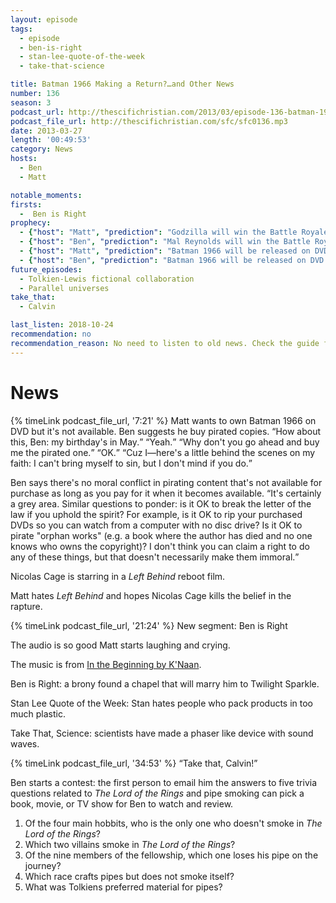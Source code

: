 ```yaml
---
layout: episode
tags:
  - episode
  - ben-is-right
  - stan-lee-quote-of-the-week
  - take-that-science

title: Batman 1966 Making a Return?…and Other News
number: 136
season: 3
podcast_url: http://thescifichristian.com/2013/03/episode-136-batman-1966-making-a-return-and-other-news/
podcast_file_url: http://thescifichristian.com/sfc/sfc0136.mp3
date: 2013-03-27
length: '00:49:53'
category: News
hosts:
  - Ben
  - Matt

notable_moments:
firsts:
  -  Ben is Right
prophecy: 
  - {"host": "Matt", "prediction": "Godzilla will win the Battle Royale", "veracity": false, "comments": ""}
  - {"host": "Ben", "prediction": "Mal Reynolds will win the Battle Royale", "veracity": true, "comments": ""}
  - {"host": "Matt", "prediction": "Batman 1966 will be released on DVD in 2013", "veracity": false, "comments": ""}
  - {"host": "Ben", "prediction": "Batman 1966 will be released on DVD in 2014", "veracity": true, "comments": ""}
future_episodes:
  - Tolkien-Lewis fictional collaboration
  - Parallel universes
take_that:
  - Calvin

last_listen: 2018-10-24
recommendation: no
recommendation_reason: No need to listen to old news. Check the guide for what's interesting in hindsight.
---
```

# News
<div class="quote">
  {% timeLink podcast_file_url, '7:21' %}
  <span class="quote-context is-size-6">Matt wants to own Batman 1966 on DVD but it's not available. Ben suggests he buy pirated copies.</span>
  <q class="matt">How about this, Ben: my birthday's in May.</q>
  <q class="ben">Yeah.</q>
  <q class="matt">Why don't you go ahead and buy me the pirated one.</q>
  <q class="ben">OK.</q>
  <q class="matt">Cuz I—here's a little behind the scenes on my faith: I can't bring myself to sin, but I don't mind if you do.</q>
</div>

Ben says there's no moral conflict in pirating content that's not available for purchase as long as you pay for it when it becomes available. <q class="archivist">It's certainly a grey area. Similar questions to ponder: is it OK to break the letter of the law if you uphold the spirit? For example, is it OK to rip your purchased DVDs so you can watch from a computer with no disc drive? Is it OK to pirate "orphan works" (e.g. a book where the author has died and no one knows who owns the copyright)? I don't think you can claim a right to do any of these things, but that doesn't necessarily make them immoral.</q>

Nicolas Cage is starring in a <i class="work-title">Left Behind</i> reboot film.

Matt hates <i class="work-title">Left Behind</i> and hopes Nicolas Cage kills the belief in the rapture.

{% timeLink podcast_file_url, '21:24' %} New segment: Ben is Right

The audio is so good Matt starts laughing and crying.

The music is from <a href="https://www.youtube.com/watch?v=uq0pygjQK74">In the Beginning by K'Naan</a>.

Ben is Right: a brony found a chapel that will marry him to Twilight Sparkle.

Stan Lee Quote of the Week: Stan hates people who pack products in too much plastic.

Take That, Science: scientists have made a phaser like device with sound waves.

<div class="quote">
  {% timeLink podcast_file_url, '34:53' %}
  <q class="ben">Take that, Calvin!</q>
</div>

Ben starts a contest: the first person to email him the answers to five trivia questions related to <i class="work-title">The Lord of the Rings</i> and pipe smoking can pick a book, movie, or TV show for Ben to watch and review.

<ol>
  <li>Of the four main hobbits, who is the only one who doesn't smoke in <i class="work-title">The Lord of the Rings</i>? 
  <li>Which two villains smoke in <i class="work-title">The Lord of the Rings</i>? 
  <li>Of the nine members of the fellowship, which one loses his pipe on the journey?
  <li>Which race crafts pipes but does not smoke itself? 
  <li>What was Tolkiens preferred material for pipes? 
</ol>